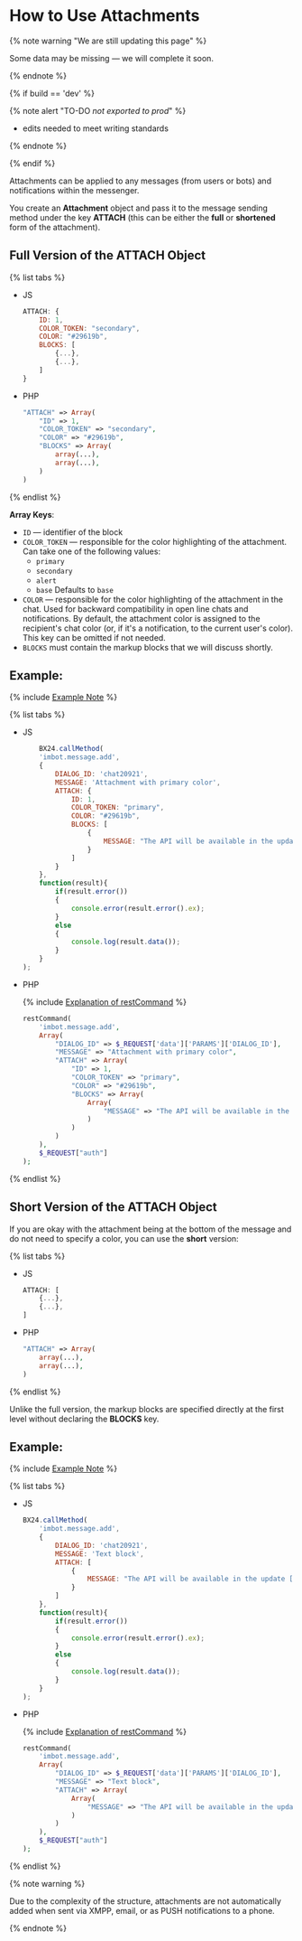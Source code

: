# How to Use Attachments

{% note warning "We are still updating this page" %}

Some data may be missing — we will complete it soon.

{% endnote %}

{% if build == 'dev' %}

{% note alert "TO-DO _not exported to prod_" %}

- edits needed to meet writing standards

{% endnote %}

{% endif %}

Attachments can be applied to any messages (from users or bots) and notifications within the messenger.

You create an **Attachment** object and pass it to the message sending method under the key **ATTACH** (this can be either the **full** or **shortened** form of the attachment).

## Full Version of the ATTACH Object

{% list tabs %}

- JS

    ```js
    ATTACH: {
        ID: 1,
        COLOR_TOKEN: "secondary",
        COLOR: "#29619b",
        BLOCKS: [
            {...},
            {...},
        ]
    }
    ```

- PHP

    ```php
    "ATTACH" => Array(
        "ID" => 1,
        "COLOR_TOKEN" => "secondary",
        "COLOR" => "#29619b",
        "BLOCKS" => Array(
            array(...),
            array(...),
        )
    )
    ```

{% endlist %}

**Array Keys**:
- `ID` — identifier of the block
- `COLOR_TOKEN` — responsible for the color highlighting of the attachment. Can take one of the following values:
  - `primary`
  - `secondary`
  - `alert`
  - `base`
    Defaults to `base`
- `COLOR` — responsible for the color highlighting of the attachment in the chat. Used for backward compatibility in open line chats and notifications. By default, the attachment color is assigned to the recipient's chat color (or, if it's a notification, to the current user's color). This key can be omitted if not needed.
- `BLOCKS` must contain the markup blocks that we will discuss shortly.

## Example:

{% include [Example Note](../../../../_includes/examples.md) %}

{% list tabs %}

- JS

    ```js
        BX24.callMethod(
        'imbot.message.add',
        {
            DIALOG_ID: 'chat20921',
            MESSAGE: 'Attachment with primary color',
            ATTACH: {
                ID: 1,
                COLOR_TOKEN: "primary",
                COLOR: "#29619b",
                BLOCKS: [
                    {
                        MESSAGE: "The API will be available in the update [B]im 24.0.0[/B]"
                    }
                ]
            }
        },
        function(result){
            if(result.error())
            {
                console.error(result.error().ex);
            }
            else
            {
                console.log(result.data());
            }
        }
    );
    ```

- PHP

    {% include [Explanation of restCommand](../../_includes/rest-command.md) %}

    ```php
    restCommand(
        'imbot.message.add',
        Array(
            "DIALOG_ID" => $_REQUEST['data']['PARAMS']['DIALOG_ID'],
            "MESSAGE" => "Attachment with primary color",
            "ATTACH" => Array(
                "ID" => 1,
                "COLOR_TOKEN" => "primary",
                "COLOR" => "#29619b",
                "BLOCKS" => Array(
                    Array(
                        "MESSAGE" => "The API will be available in the update [B]im 24.0.0[/B]"
                    )
                )
            )
        ),
        $_REQUEST["auth"]
    );
    ```

{% endlist %}

## Short Version of the ATTACH Object

If you are okay with the attachment being at the bottom of the message and do not need to specify a color, you can use the **short** version:

{% list tabs %}

- JS

    ```js
    ATTACH: [
        {...},
        {...},
    ]
    ```

- PHP

    ```php
    "ATTACH" => Array(
        array(...),
        array(...),
    )
    ```

{% endlist %}

Unlike the full version, the markup blocks are specified directly at the first level without declaring the **BLOCKS** key.

## Example:

{% include [Example Note](../../../../_includes/examples.md) %}

{% list tabs %}

- JS

    ```js
    BX24.callMethod(
        'imbot.message.add',
        {
            DIALOG_ID: 'chat20921',
            MESSAGE: 'Text block',
            ATTACH: [
                {
                    MESSAGE: "The API will be available in the update [B]im 24.0.0[/B]"
                }
            ]
        },
        function(result){
            if(result.error())
            {
                console.error(result.error().ex);
            }
            else
            {
                console.log(result.data());
            }
        }
    );
    ```

- PHP

    {% include [Explanation of restCommand](../../_includes/rest-command.md) %}

    ```php
    restCommand(
        'imbot.message.add',
        Array(
            "DIALOG_ID" => $_REQUEST['data']['PARAMS']['DIALOG_ID'],
            "MESSAGE" => "Text block",
            "ATTACH" => Array(
                Array(
                    "MESSAGE" => "The API will be available in the update [B]im 24.0.0[/B]"
                )
            )
        ),
        $_REQUEST["auth"]
    );
    ```

{% endlist %}

{% note warning %}

Due to the complexity of the structure, attachments are not automatically added when sent via XMPP, email, or as PUSH notifications to a phone.

{% endnote %}